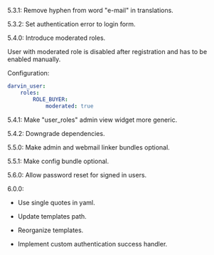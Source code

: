 5.3.1: Remove hyphen from word "e-mail" in translations.

5.3.2: Set authentication error to login form.

5.4.0: Introduce moderated roles.

User with moderated role is disabled after registration and has to be enabled manually.

Configuration:

```yaml
darvin_user:
    roles:
        ROLE_BUYER:
            moderated: true
```

5.4.1: Make "user_roles" admin view widget more generic.

5.4.2: Downgrade dependencies.

5.5.0: Make admin and webmail linker bundles optional.

5.5.1: Make config bundle optional.

5.6.0: Allow password reset for signed in users.

6.0.0:

- Use single quotes in yaml.

- Update templates path.

- Reorganize templates.

- Implement custom authentication success handler.
